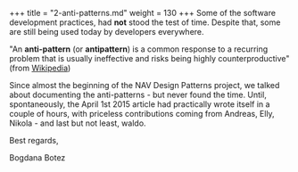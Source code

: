 +++
title = "2-anti-patterns.md"
weight = 130
+++
Some of the software development practices, had **not** stood the test of time. Despite that, some are still being used today by developers everywhere.

"An **anti-pattern** (or **antipattern**) is a common response to a recurring problem that is usually ineffective and risks being highly counterproductive" (from [Wikipedia][anchor0])

Since almost the beginning of the NAV Design Patterns project, we talked about documenting the anti-patterns - but never found the time. Until, spontaneously, the April 1st 2015 article had practically wrote itself in a couple of hours, with priceless contributions coming from Andreas, Elly, Nikola - and last but not least, waldo. 

Best regards,

Bogdana Botez



[anchor0]: http://en.wikipedia.org/wiki/Anti-pattern

